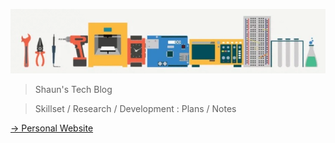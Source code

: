 ![icon](maker.png)

> Shaun's Tech Blog

> Skillset / Research / Development : Plans / Notes

[-> Personal Website](http://www.cuishuaiwen.com)